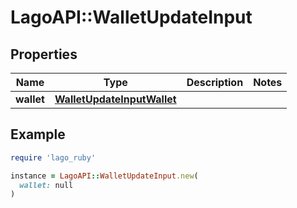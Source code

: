 # LagoAPI::WalletUpdateInput

## Properties

| Name | Type | Description | Notes |
| ---- | ---- | ----------- | ----- |
| **wallet** | [**WalletUpdateInputWallet**](WalletUpdateInputWallet.md) |  |  |

## Example

```ruby
require 'lago_ruby'

instance = LagoAPI::WalletUpdateInput.new(
  wallet: null
)
```

